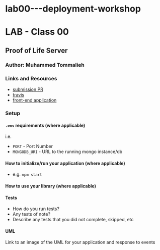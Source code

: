 # lab00---deployment-workshop

# LAB - Class 00

## Proof of Life Server

### Author: Muhammed Tommalieh

### Links and Resources

- [submission PR](https://github.com/401-advanced-javascript-tommalieh/lab00---deployment-workshop/pull/1)
- [travis](https://travis-ci.org/github/401-advanced-javascript-tommalieh/lab00---deployment-workshop)
- [front-end application](https://proof-of-life-00.herokuapp.com/)

### Setup

#### `.env` requirements (where applicable)

i.e.

- `PORT` - Port Number
- `MONGODB_URI` - URL to the running mongo instance/db

#### How to initialize/run your application (where applicable)

- e.g. `npm start`

#### How to use your library (where applicable)

#### Tests

- How do you run tests?
- Any tests of note?
- Describe any tests that you did not complete, skipped, etc

#### UML

Link to an image of the UML for your application and response to events
